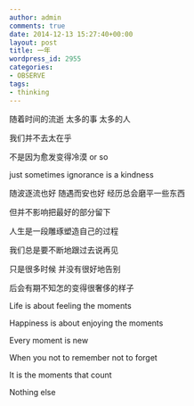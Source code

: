 ```yaml
---
author: admin
comments: true
date: 2014-12-13 15:27:40+00:00
layout: post
title: 一年
wordpress_id: 2955
categories:
- OBSERVE
tags:
- thinking
---
```



随着时间的流逝 太多的事 太多的人

我们并不去太在乎

不是因为愈发变得冷漠 or so

just sometimes ignorance is a kindness

随波逐流也好 随遇而安也好 经历总会磨平一些东西

但并不影响把最好的部分留下

人生是一段雕琢塑造自己的过程

我们总是要不断地跟过去说再见

只是很多时候 并没有很好地告别

后会有期不知怎的变得很奢侈的样子<!-- more -->

Life is about feeling the moments

Happiness is about enjoying the moments

Every moment is new

When you not to remember not to forget

It is the moments that count

Nothing else
